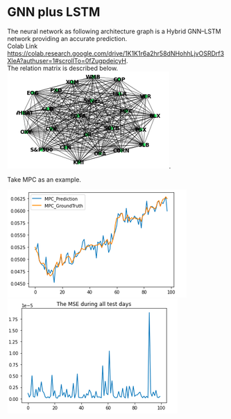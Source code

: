 # GNN plus LSTM
The neural network as following architecture graph is a Hybrid GNN–LSTM network providing an accurate prediction.  
Colab Link  
https://colab.research.google.com/drive/1K1K1r6a2hr58dNHohhLjvOSRDrf3XleA?authuser=1#scrollTo=0fZugpdeicyH.  
The relation matrix is described below.     
![image](graph.png).          

Take MPC as an example.      
   
![image](predvstruth.png)
![image](GNNplusLSTMperformance.png)
